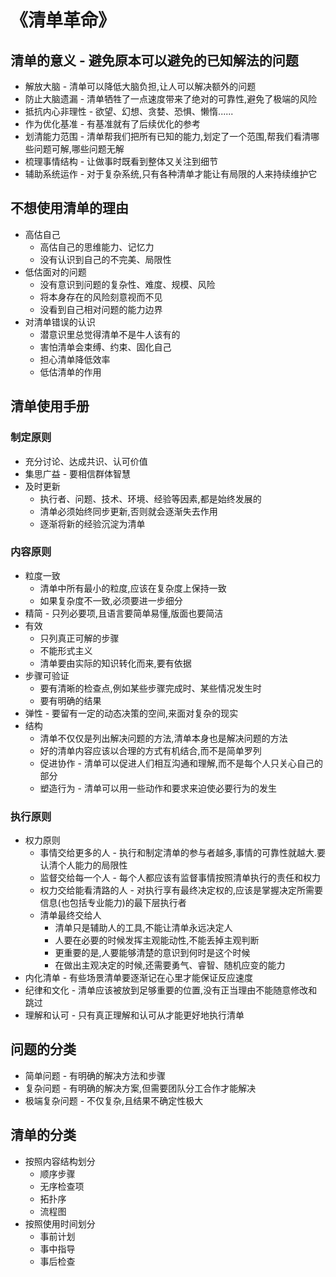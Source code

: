 # 《清单革命》

## 清单的意义 - 避免原本可以避免的已知解法的问题
- 解放大脑 - 清单可以降低大脑负担,让人可以解决额外的问题
- 防止大脑遗漏 - 清单牺牲了一点速度带来了绝对的可靠性,避免了极端的风险
- 抵抗内心非理性 - 欲望、幻想、贪婪、恐惧、懒惰......
- 作为优化基准 - 有基准就有了后续优化的参考
- 划清能力范围 - 清单帮我们把所有已知的能力,划定了一个范围,帮我们看清哪些问题可解,哪些问题无解
- 梳理事情结构 - 让做事时既看到整体又关注到细节
- 辅助系统运作 - 对于复杂系统,只有各种清单才能让有局限的人来持续维护它
## 不想使用清单的理由
- 高估自己
  - 高估自己的思维能力、记忆力
  - 没有认识到自己的不完美、局限性
- 低估面对的问题
  - 没有意识到问题的复杂性、难度、规模、风险
  - 将本身存在的风险刻意视而不见
  - 没看到自己相对问题的能力边界
- 对清单错误的认识
  - 潜意识里总觉得清单不是牛人该有的
  - 害怕清单会束缚、约束、固化自己
  - 担心清单降低效率
  - 低估清单的作用
## 清单使用手册
### 制定原则
- 充分讨论、达成共识、认可价值
- 集思广益 - 要相信群体智慧
- 及时更新
  - 执行者、问题、技术、环境、经验等因素,都是始终发展的
  - 清单必须始终同步更新,否则就会逐渐失去作用
  - 逐渐将新的经验沉淀为清单
### 内容原则
- 粒度一致
  - 清单中所有最小的粒度,应该在复杂度上保持一致
  - 如果复杂度不一致,必须要进一步细分
- 精简 - 只列必要项,且语言要简单易懂,版面也要简洁
- 有效
  - 只列真正可解的步骤
  - 不能形式主义
  - 清单要由实际的知识转化而来,要有依据
- 步骤可验证
  - 要有清晰的检查点,例如某些步骤完成时、某些情况发生时
  - 要有明确的结果
- 弹性 - 要留有一定的动态决策的空间,来面对复杂的现实
- 结构
  - 清单不仅仅是列出解决问题的方法,清单本身也是解决问题的方法
  - 好的清单内容应该以合理的方式有机结合,而不是简单罗列
  - 促进协作 - 清单可以促进人们相互沟通和理解,而不是每个人只关心自己的部分
  - 塑造行为 - 清单可以用一些动作和要求来迫使必要行为的发生
### 执行原则
- 权力原则
  - 事情交给更多的人 - 执行和制定清单的参与者越多,事情的可靠性就越大.要认清个人能力的局限性
  - 监督交给每一个人 - 每个人都应该有监督事情按照清单执行的责任和权力
  - 权力交给能看清路的人 - 对执行享有最终决定权的,应该是掌握决定所需要信息(也包括专业能力)的最下层执行者
  - 清单最终交给人
    - 清单只是辅助人的工具,不能让清单永远决定人
    - 人要在必要的时候发挥主观能动性,不能丢掉主观判断
    - 更重要的是,人要能够清楚的意识到何时是这个时候
    - 在做出主观决定的时候,还需要勇气、睿智、随机应变的能力
- 内化清单 - 有些场景清单要逐渐记在心里才能保证反应速度
- 纪律和文化 - 清单应该被放到足够重要的位置,没有正当理由不能随意修改和跳过
- 理解和认可 - 只有真正理解和认可从才能更好地执行清单
## 问题的分类
- 简单问题 - 有明确的解决方法和步骤
- 复杂问题 - 有明确的解决方案,但需要团队分工合作才能解决
- 极端复杂问题 - 不仅复杂,且结果不确定性极大
## 清单的分类
- 按照内容结构划分
  - 顺序步骤
  - 无序检查项
  - 拓扑序
  - 流程图
- 按照使用时间划分
  - 事前计划
  - 事中指导
  - 事后检查
